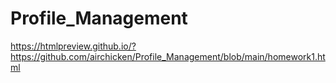 # Profile_Management
https://htmlpreview.github.io/?https://github.com/airchicken/Profile_Management/blob/main/homework1.html
